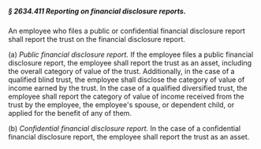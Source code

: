 ##### § 2634.411 Reporting on financial disclosure reports. #####

An employee who files a public or confidential financial disclosure report shall report the trust on the financial disclosure report.

(a) *Public financial disclosure report.* If the employee files a public financial disclosure report, the employee shall report the trust as an asset, including the overall category of value of the trust. Additionally, in the case of a qualified blind trust, the employee shall disclose the category of value of income earned by the trust. In the case of a qualified diversified trust, the employee shall report the category of value of income received from the trust by the employee, the employee's spouse, or dependent child, or applied for the benefit of any of them.

(b) *Confidential financial disclosure report.* In the case of a confidential financial disclosure report, the employee shall report the trust as an asset.